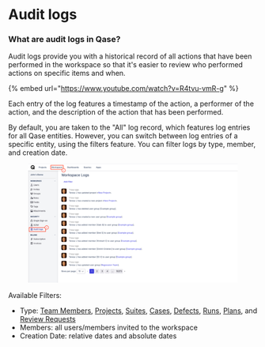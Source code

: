 # Audit logs

### What are audit logs in Qase?

Audit logs provide you with a historical record of all actions that have been performed in the workspace so that it's easier to review who performed actions on specific items and when.

{% embed url="https://www.youtube.com/watch?v=R4tvu-vmR-g" %}

Each entry of the log features a timestamp of the action, a performer of the action, and the description of the action that has been performed.



By default, you are taken to the "All" log record, which features log entries for all Qase entities. However, you can switch between log entries of a specific entity, using the filters feature. You can filter logs by type, member, and creation date.

<figure><img src="../../.gitbook/assets/60503.png" alt=""><figcaption></figcaption></figure>

Available Filters:

* Type: [Team Members](users.md), [Projects](../../general/get-started-with-the-qase-platform/create-a-project.md), [Suites](../../test-management/create-a-test-suite.md), [Cases](../../general/get-started-with-the-qase-platform/test-cases/), [Defects](../../general/issues/defects.md), [Runs](../../general/get-started-with-the-qase-platform/create-a-test-run/), [Plans](../../general/execution/test-plan.md), and [Review Requests](../../general/get-started-with-the-qase-platform/test-cases/test-case-review.md)
* Members: all users/members invited to the workspace
* Creation Date: relative dates and absolute dates
